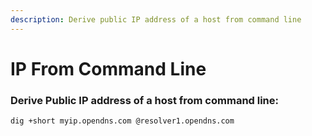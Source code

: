 ```yaml
---
description: Derive public IP address of a host from command line
---
```


# IP From Command Line

### Derive Public IP address of a host from command line:

```text
dig +short myip.opendns.com @resolver1.opendns.com
```

